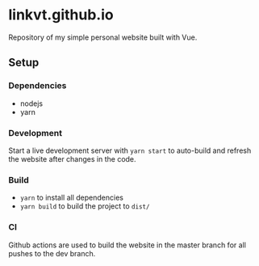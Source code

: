 # linkvt.github.io

Repository of my simple personal website built with Vue.

## Setup

### Dependencies

- nodejs
- yarn

### Development

Start a live development server with `yarn start` to auto-build and refresh the website after changes in the code.

### Build

- `yarn` to install all dependencies
- `yarn build` to build the project to `dist/`

### CI

Github actions are used to build the website in the master branch for all pushes to the dev branch.
